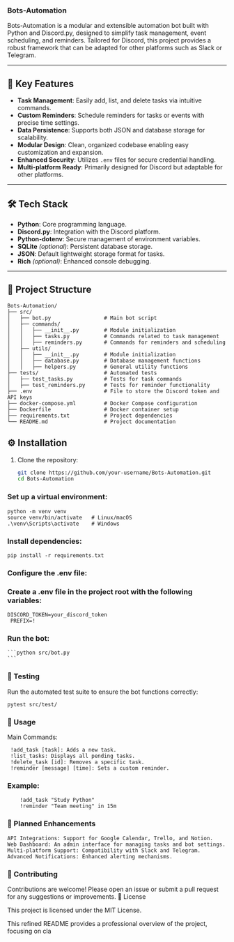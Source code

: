 ### Bots-Automation

Bots-Automation is a modular and extensible automation bot built with Python and Discord.py, designed to simplify task management, event scheduling, and reminders. Tailored for Discord, this project provides a robust framework that can be adapted for other platforms such as Slack or Telegram.

---

## 🚀 **Key Features**
- **Task Management**: Easily add, list, and delete tasks via intuitive commands.
- **Custom Reminders**: Schedule reminders for tasks or events with precise time settings.
- **Data Persistence**: Supports both JSON and database storage for scalability.
- **Modular Design**: Clean, organized codebase enabling easy customization and expansion.
- **Enhanced Security**: Utilizes `.env` files for secure credential handling.
- **Multi-platform Ready**: Primarily designed for Discord but adaptable for other platforms.

---

## 🛠️ **Tech Stack**
- **Python**: Core programming language.
- **Discord.py**: Integration with the Discord platform.
- **Python-dotenv**: Secure management of environment variables.
- **SQLite** *(optional)*: Persistent database storage.
- **JSON**: Default lightweight storage format for tasks.
- **Rich** *(optional)*: Enhanced console debugging.

---

## 📂 **Project Structure**

``` 
Bots-Automation/
├── src/
│   ├── bot.py                 # Main bot script
│   ├── commands/
│   │   ├── __init__.py        # Module initialization
│   │   ├── tasks.py           # Commands related to task management
│   │   ├── reminders.py       # Commands for reminders and scheduling
│   ├── utils/
│   │   ├── __init__.py        # Module initialization
│   │   ├── database.py        # Database management functions
│   │   ├── helpers.py         # General utility functions
├── tests/                     # Automated tests
│   ├── test_tasks.py          # Tests for task commands
│   ├── test_reminders.py      # Tests for reminder functionality
├── .env                       # File to store the Discord token and API keys
├── docker-compose.yml         # Docker Compose configuration
├── Dockerfile                 # Docker container setup
├── requirements.txt           # Project dependencies
└── README.md                  # Project documentation
```




## ⚙️ **Installation**
1. Clone the repository:
   ```bash
   git clone https://github.com/your-username/Bots-Automation.git
   cd Bots-Automation
   ```

 
### Set up a virtual environment:

```
python -m venv venv
source venv/bin/activate   # Linux/macOS
.\venv\Scripts\activate    # Windows
```
### Install dependencies:

```
pip install -r requirements.txt
```

### Configure the .env file:

### Create a .env file in the project root with the following variables:

   ```
DISCORD_TOKEN=your_discord_token
    PREFIX=!
```
### Run the bot:

    ```python src/bot.py
    ```

### 🧪 Testing

Run the automated test suite to ensure the bot functions correctly:

```
pytest src/test/
```

### 📘 Usage
Main Commands:

   ``` 
    !add_task [task]: Adds a new task.
    !list_tasks: Displays all pending tasks.
    !delete_task [id]: Removes a specific task.
    !reminder [message] [time]: Sets a custom reminder.
```
### Example:

```
    !add_task "Study Python"
    !reminder "Team meeting" in 15m
```
### 🌟 Planned Enhancements

    API Integrations: Support for Google Calendar, Trello, and Notion.
    Web Dashboard: An admin interface for managing tasks and bot settings.
    Multi-platform Support: Compatibility with Slack and Telegram.
    Advanced Notifications: Enhanced alerting mechanisms.

### 🤝 Contributing

Contributions are welcome! Please open an issue or submit a pull request for any suggestions or improvements.
📄 License

This project is licensed under the MIT License.


This refined README provides a professional overview of the project, focusing on cla
